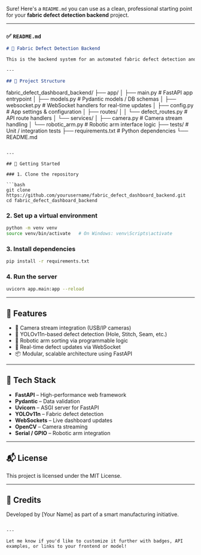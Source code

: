 Sure! Here's a `README.md` you can use as a clean, professional starting point for your **fabric defect detection backend** project.

---

### ✅ `README.md`

```markdown
# 🧠 Fabric Defect Detection Backend

This is the backend system for an automated fabric defect detection and sorting application. Built with **FastAPI**, it handles live defect detection, camera integration, robotic arm control, and real-time WebSocket updates for the dashboard.

---

## 📁 Project Structure

```
fabric_defect_dashboard_backend/
├── app/
│   ├── main.py              # FastAPI app entrypoint
│   ├── models.py            # Pydantic models / DB schemas
│   ├── websocket.py         # WebSocket handlers for real-time updates
│   ├── config.py            # App settings & configuration
│   ├── routes/
│   │   └── defect_routes.py # API route handlers
│   └── services/
│       ├── camera.py        # Camera stream handling
│       └── robotic_arm.py   # Robotic arm interface logic
├── tests/                   # Unit / integration tests
├── requirements.txt         # Python dependencies
└── README.md
```

---

## 🚀 Getting Started

### 1. Clone the repository

```bash
git clone https://github.com/yourusername/fabric_defect_dashboard_backend.git
cd fabric_defect_dashboard_backend
```

### 2. Set up a virtual environment

```bash
python -m venv venv
source venv/bin/activate   # On Windows: venv\Scripts\activate
```

### 3. Install dependencies

```bash
pip install -r requirements.txt
```

### 4. Run the server

```bash
uvicorn app.main:app --reload
```

---

## 🔧 Features

- 📸 Camera stream integration (USB/IP cameras)
- 🧠 YOLOv11n-based defect detection (Hole, Stitch, Seam, etc.)
- 🤖 Robotic arm sorting via programmable logic
- 🔄 Real-time defect updates via WebSocket
- 📦 Modular, scalable architecture using FastAPI

---

## 📌 Tech Stack

- **FastAPI** – High-performance web framework
- **Pydantic** – Data validation
- **Uvicorn** – ASGI server for FastAPI
- **YOLOv11n** – Fabric defect detection
- **WebSockets** – Live dashboard updates
- **OpenCV** – Camera streaming
- **Serial / GPIO** – Robotic arm integration

---

## 📬 License

This project is licensed under the MIT License.

---

## 🙌 Credits

Developed by [Your Name] as part of a smart manufacturing initiative.

```

---

Let me know if you'd like to customize it further with badges, API examples, or links to your frontend or model!